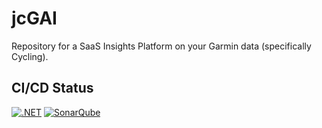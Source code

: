# jcGAI
Repository for a SaaS Insights Platform on your Garmin data (specifically Cycling).

## CI/CD Status
[![.NET](https://github.com/jcapellman/jcGAI/actions/workflows/dotnet.yml/badge.svg)](https://github.com/jcapellman/jcGAI/actions/workflows/dotnet.yml) [![SonarQube](https://github.com/jcapellman/jcGAI/actions/workflows/SonarQube.yml/badge.svg)](https://github.com/jcapellman/jcGAI/actions/workflows/SonarQube.yml)
